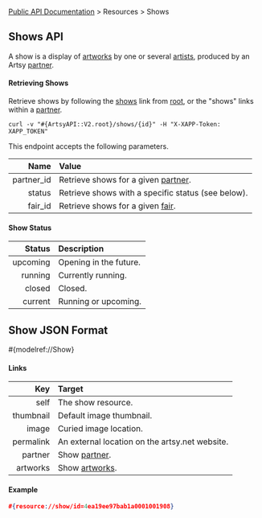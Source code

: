 [Public API Documentation](/v2) &gt; Resources &gt; Shows

## Shows API

A show is a display of [artworks](/v2/docs/artworks) by one or several [artists](/v2/docs/artists), produced by an Artsy [partner](/v2/docs/partners).

#### Retrieving Shows

Retrieve shows by following the [shows](#{ArtsyAPI::V2.root}/shows) link from [root](#{ArtsyAPI::V2.root}), or the "shows" links within a [partner](/v2/docs/partners).

```
curl -v "#{ArtsyAPI::V2.root}/shows/{id}" -H "X-XAPP-Token: XAPP_TOKEN"
```

This endpoint accepts the following parameters.

Name       | Value                                                             |
----------:|:------------------------------------------------------------------|
partner_id | Retrieve shows for a given [partner](/v2/docs/partners).             |
status     | Retrieve shows with a specific status (see below).                |
fair_id    | Retrieve shows for a given [fair](/v2/docs/fairs).                   |

#### Show Status

Status        | Description                                        |
-------------:|:---------------------------------------------------|
upcoming      | Opening in the future.                             |
running       | Currently running.                                 |
closed        | Closed.                                            |
current       | Running or upcoming.                               |

## Show JSON Format

#{modelref://Show}

#### Links

Key        | Target                                          |
----------:|:------------------------------------------------|
self       | The show resource.                              |
thumbnail  | Default image thumbnail.                        |
image      | Curied image location.                          |
permalink  | An external location on the artsy.net website.  |
partner    | Show [partner](/v2/docs/partners).                 |
artworks   | Show [artworks](/v2/docs/artworks).                |

#### Example

``` json
#{resource://show/id=4ea19ee97bab1a0001001908}
```
